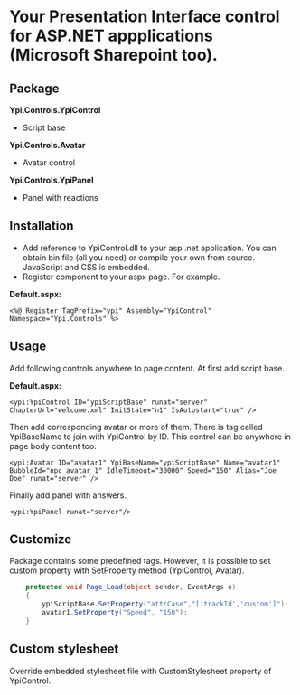 Your Presentation Interface control for ASP.NET appplications (Microsoft Sharepoint too).
==========

Package
-------------------
**Ypi.Controls.YpiControl**
- Script base

**Ypi.Controls.Avatar**
- Avatar control

**Ypi.Controls.YpiPanel**
- Panel with reactions

Installation 
-------------------
- Add reference to YpiControl.dll to your asp .net application. You can obtain bin file (all you need) or compile your own from source. JavaScript and CSS is embedded. 
- Register component to your aspx page. For example.  

**Default.aspx:**

```aspx-cs
<%@ Register TagPrefix="ypi" Assembly="YpiControl" Namespace="Ypi.Controls" %>
```

Usage
-------------------
Add following controls anywhere to page content. At first add script base.
 
**Default.aspx:**
 
```aspx-cs
<ypi:YpiControl ID="ypiScriptBase" runat="server" ChapterUrl="welcome.xml" InitState="n1" IsAutostart="true" />   
``` 
 
Then add corresponding avatar or more of them. There is tag called YpiBaseName to join with YpiControl by ID. This control can be anywhere in page body content too.

```aspx-cs
<ypi:Avatar ID="avatar1" YpiBaseName="ypiScriptBase" Name="avatar1" BubbleId="npc_avatar_1" IdleTimeout="30000" Speed="150" Alias="Joe Doe" runat="server" />
``` 
 
Finally add panel with answers. 
 
```aspx-cs
<ypi:YpiPanel runat="server"/>
```

Customize
-------------------
Package contains some predefined tags. However, it is possible to set custom property with SetProperty method (YpiControl, Avatar). 

```csharp
	protected void Page_Load(object sender, EventArgs e)
	{
		ypiScriptBase.SetProperty("attrCase","['trackId','custom']"); 		
		avatar1.SetProperty("Speed", "150");
	}
```

Custom stylesheet
-------------------
Override embedded stylesheet file with CustomStylesheet property of YpiControl. 
